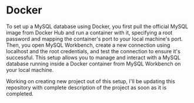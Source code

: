 # Docker

To set up a MySQL database using Docker, you first pull the official MySQL image from Docker Hub and run a container with it, specifying a root password and mapping the container's port to your local machine's port. Then, you open MySQL Workbench, create a new connection using localhost and the root credentials, and test the connection to ensure it's successful. This setup allows you to manage and interact with a MySQL database running inside a Docker container from MySQL Workbench on your local machine.


Working on creating new project out of this setup, I'll be updating this repository with complete description of the project as soon as it is completed. 
